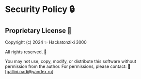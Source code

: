 # Security Policy 🔒 

## Proprietary License 📜

Copyright (c) 2024
✨ Hackatonziki 3000

All rights reserved. 🚫

You may not use, copy, modify, or distribute this software without permission from the author. For permissions, please contact:
📧 [gallini.nadi@yandex.ru].

